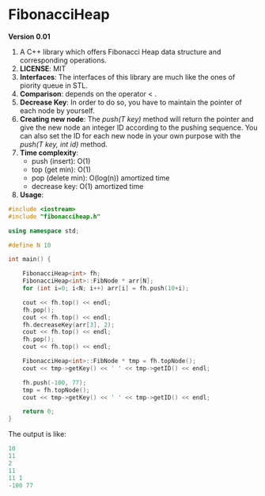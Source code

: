 FibonacciHeap
=============
<b>Version 0.01</b> <br>

1. A C++ library which offers Fibonacci Heap data structure and corresponding operations.
2. <b>LICENSE</b>: MIT
3. <b>Interfaces</b>: The interfaces of this library are much like the ones of piority queue in STL.
4. <b>Comparison</b>: depends on the operator < .
5. <b>Decrease Key</b>: In order to do so, you have to maintain the pointer of each node by yourself.
6. <b>Creating new node</b>: The <i>push(T key)</i> method will return the pointer and give the new node an integer ID according to the pushing sequence. You can also set the ID for each new node in your own purpose with the <i>push(T key, int id)</i> method.
7. <b>Time complexity</b>: <ul><li>push (insert): O(1)</li>  <li>top (get min): O(1)</li>  <li>pop (delete min): O(log(n)) amortized time</li>  <li>decrease key: O(1) amortized time</li> </ul>
8. <b>Usage</b>: 

```cpp
#include <iostream>
#include "fibonacciheap.h"

using namespace std;

#define N 10

int main() {

    FibonacciHeap<int> fh;  
    FibonacciHeap<int>::FibNode * arr[N];  
    for (int i=0; i<N; i++) arr[i] = fh.push(10+i);

    cout << fh.top() << endl;
    fh.pop();
    cout << fh.top() << endl;
    fh.decreaseKey(arr[3], 2);
    cout << fh.top() << endl;
    fh.pop();
    cout << fh.top() << endl;

    FibonacciHeap<int>::FibNode * tmp = fh.topNode();
    cout << tmp->getKey() << ' ' << tmp->getID() << endl;

    fh.push(-100, 77);
    tmp = fh.topNode();
    cout << tmp->getKey() << ' ' << tmp->getID() << endl;

    return 0;
}

```

The output is like:
```cpp
10
11
2
11
11 1
-100 77
```
